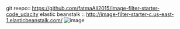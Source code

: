 git reepo:: https://github.com/fatmaAli2015/image-filter-starter-code_udacity
elastic beanstalk :: http://image-filter-starter-c.us-east-1.elasticbeanstalk.com/
![image](https://user-images.githubusercontent.com/25740558/187092878-d0b315c2-88c4-4dec-be18-0078e202262e.png)
